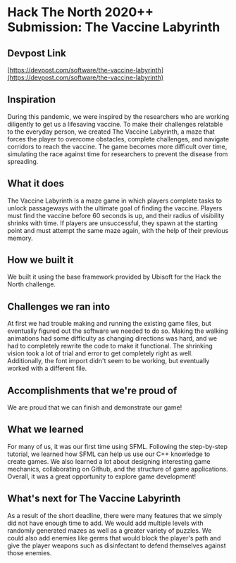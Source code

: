 # Hack The North 2020++ Submission: The Vaccine Labyrinth

## Devpost Link
[https://devpost.com/software/the-vaccine-labyrinth](https://devpost.com/software/the-vaccine-labyrinth)

## Inspiration

During this pandemic, we were inspired by the researchers who are working diligently to get us a lifesaving vaccine. To make their challenges relatable to the everyday person, we created The Vaccine Labyrinth, a maze that forces the player to overcome obstacles, complete challenges, and navigate corridors to reach the vaccine. The game becomes more difficult over time, simulating the race against time for researchers to prevent the disease from spreading. 

## What it does

The Vaccine Labyrinth is a maze game in which players complete tasks to unlock passageways with the ultimate goal of finding the vaccine. Players must find the vaccine before 60 seconds is up, and their radius of visibility shrinks with time. If players are unsuccessful, they spawn at the starting point and must attempt the same maze again, with the help of their previous memory.

## How we built it

We built it using the base framework provided by Ubisoft for the Hack the North challenge. 

## Challenges we ran into

At first we had trouble making and running the existing game files, but eventually figured out the software we needed to do so. Making the walking animations had some difficulty as changing directions was hard, and we had to completely rewrite the code to make it functional. The shrinking vision took a lot of trial and error to get completely right as well. Additionally, the font import didn't seem to be working, but eventually worked with a different file.

## Accomplishments that we're proud of

We are proud that we can finish and demonstrate our game!

## What we learned

For many of us, it was our first time using SFML. Following the step-by-step tutorial, we learned how SFML can help us use our C++ knowledge to create games. We also learned a lot about designing interesting game mechanics, collaborating on Github, and the structure of game applications. Overall, it was a great opportunity to explore game development!

## What's next for The Vaccine Labyrinth

As a result of the short deadline, there were many features that we simply did not have enough time to add. We would add multiple levels with randomly generated mazes as well as a greater variety of puzzles. We could also add enemies like germs that would block the player's path and give the player weapons such as disinfectant to defend themselves against those enemies.
